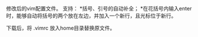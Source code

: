 修改后的vim配置文件。
支持：
*括号、引号的自动补全；
*在花括号内输入enter时，能够自动将括号的两个放在左边，并加入一个新行，且光标位于新行。

下载后，将 .vimrc 放入home目录替换原文件。
